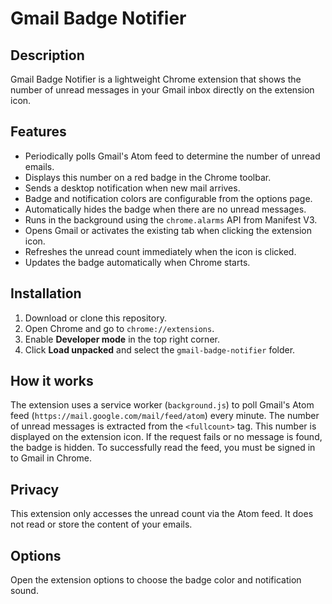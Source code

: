 # Gmail Badge Notifier

## Description
Gmail Badge Notifier is a lightweight Chrome extension that shows the number of unread messages in your Gmail inbox directly on the extension icon.

## Features
- Periodically polls Gmail's Atom feed to determine the number of unread emails.
- Displays this number on a red badge in the Chrome toolbar.
- Sends a desktop notification when new mail arrives.
- Badge and notification colors are configurable from the options page.
- Automatically hides the badge when there are no unread messages.
- Runs in the background using the `chrome.alarms` API from Manifest V3.
- Opens Gmail or activates the existing tab when clicking the extension icon.
- Refreshes the unread count immediately when the icon is clicked.
- Updates the badge automatically when Chrome starts.

## Installation
1. Download or clone this repository.
2. Open Chrome and go to `chrome://extensions`.
3. Enable **Developer mode** in the top right corner.
4. Click **Load unpacked** and select the `gmail-badge-notifier` folder.

## How it works
The extension uses a service worker (`background.js`) to poll Gmail's Atom feed (`https://mail.google.com/mail/feed/atom`) every minute. The number of unread messages is extracted from the `<fullcount>` tag. This number is displayed on the extension icon. If the request fails or no message is found, the badge is hidden. To successfully read the feed, you must be signed in to Gmail in Chrome.

## Privacy
This extension only accesses the unread count via the Atom feed. It does not read or store the content of your emails.

## Options
Open the extension options to choose the badge color and notification sound.
